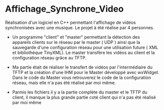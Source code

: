 # Affichage_Synchrone_Video

Réalisation d'un logiciel en C++ permettant l'affichage de vidéos synchronisées avec une musique. Le projet à été réalise par 4 personnes.

- Un programme "client" et "master" permettant la détection des appareils clients sur le réseau par le master ( UDP ) ainsi que la sauvegarde d'une configuration réseau pour une utilisation future ( XML et bibliothèque TinyXML). Le master transfère les vidéos au client et la configuration réseau grâce au TFTP. 

- Ma partie était de réaliser le transfert de vidéos par l'intermédiaire du TFTP et la création d'une IHM pour le Master développé avec wxWidget. Dans le code du Master vous retrouverez le code de la configuration réseau, mais elle n'a pas été réalisé par moi même.

- Parmis les fichiers il y a la partie complète du master et le TFTP du client, il manque la plus grande partie coté client qui n'a pas été réalisé par moi même
